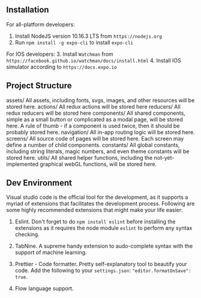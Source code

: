 ## Installation

For all-platform developers:
1. Install NodeJS version 10.16.3 LTS from `https://nodejs.org`
2. Run `npm install -g expo-cli` to install `expo-cli`

For IOS developers:
3. Install `Watchman` from `https://facebook.github.io/watchman/docs/install.html`
4. Install IOS simulator according to `https://docs.expo.io`

## Project Structure
assets/
   All assets, including fonts, svgs, images, and other resources will be stored here.
actions/
   All redux actions will be stored here
reducers/
   All redux reducers will be stored here
components/
   All shared components, simple as a small button or complicated as a modal page, will
   be stored here. A rule of thumb - if a component is used twice, then it should be probably
   stored here.
navigation/
   All in-app routing logic will be stored here.
screens/
   All source code of pages will be stored here. Each screen may define a number of child
   components.
constants/
   All global constants, including string literals, magic numbers, and even theme constants
   will be stored here.
utils/
   All shared helper functions, including the not-yet-implemented graphical webGL functions,
   will be stored here.

## Dev Environment

Visual studio code is the official tool for the development, as it supports a myriad of extensions
that facilitates the development process. Following are some highly recommended extensions that
might make your life easier:

1. Eslint. Don't forget to do `npm install eslint` before installing the extensions as it requires
   the node module `eslint` to perform any syntax checking.

2. TabNine. A supreme handy extension to audo-complete syntax with the support of machine learning.

3. Prettier - Code formatter. Pretty self-explanatory tool to beautify your code. Add the following 
   to your `settings.json`: `"editor.formatOnSave": true`.

4. Flow language support.
